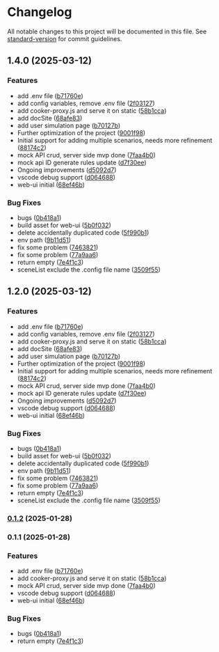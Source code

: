# Changelog

All notable changes to this project will be documented in this file. See [standard-version](https://github.com/conventional-changelog/standard-version) for commit guidelines.

## 1.4.0 (2025-03-12)


### Features

* add .env file ([b71760e](https://github.com/cooker-mock/cooker-mock/commit/b71760e603d07cd19a3add8e45bfddb4ba7fc73c))
* add config variables, remove .env file ([2f03127](https://github.com/cooker-mock/cooker-mock/commit/2f03127b151e44286300a1b874f017a1586cb484))
* add cooker-proxy.js and serve it on static ([58b1cca](https://github.com/cooker-mock/cooker-mock/commit/58b1cca6e76aacb1d12f0a21d928c148e0ccb042))
* add docSite ([68afe83](https://github.com/cooker-mock/cooker-mock/commit/68afe83ef060a31041ac675b849bca22440a573e))
* add user simulation page ([b70127b](https://github.com/cooker-mock/cooker-mock/commit/b70127bfb7ddd90c4a26f8d8185dbf299d0af9df))
* Further optimization of the project ([9001f98](https://github.com/cooker-mock/cooker-mock/commit/9001f9876a96cb4e1fd461398ef08a029649cdcc))
* Initial support for adding multiple scenarios, needs more refinement ([88174c2](https://github.com/cooker-mock/cooker-mock/commit/88174c2102b9c370274b7e5cc511d1e72d20af64))
* mock API crud, server side mvp done ([7faa4b0](https://github.com/cooker-mock/cooker-mock/commit/7faa4b0eefd1ebba1b7c6151a7c53668e2a09ef3))
* mock api ID generate rules update ([d7f30ee](https://github.com/cooker-mock/cooker-mock/commit/d7f30ee26e462a81c1b2bb58590e290f36f4bead))
* Ongoing improvements ([d5092d7](https://github.com/cooker-mock/cooker-mock/commit/d5092d70744cd88547125018367ae85f0e51368f))
* vscode debug support ([d064688](https://github.com/cooker-mock/cooker-mock/commit/d064688bbb1be542b48b2e19df14641066a094c0))
* web-ui initial ([68ef46b](https://github.com/cooker-mock/cooker-mock/commit/68ef46b453b42cfac68645bbd3cabbde9d32fb4f))


### Bug Fixes

* bugs ([0b418a1](https://github.com/cooker-mock/cooker-mock/commit/0b418a10ba78b30cd4a66ef108d949ec89de3f60))
* build asset for web-ui ([5b0f032](https://github.com/cooker-mock/cooker-mock/commit/5b0f032e2df7075694e14276bccd72e5a016308b))
* delete accidentally duplicated code ([5f990b1](https://github.com/cooker-mock/cooker-mock/commit/5f990b1193d711c972c86f4b830183d7d60ee7d1))
* env path ([9b11d51](https://github.com/cooker-mock/cooker-mock/commit/9b11d510b2eed50c53b76e602407915792f1cc7e))
* fix some problem ([7463821](https://github.com/cooker-mock/cooker-mock/commit/74638215462ae51d21ebb962bb9e4cbde2faa361))
* fix some problem ([77a9aa6](https://github.com/cooker-mock/cooker-mock/commit/77a9aa6d5f836d69572b05e4d3d7f13484e8018d))
* return empty ([7e4f1c3](https://github.com/cooker-mock/cooker-mock/commit/7e4f1c36f7653a7f26e9cfd164428d2b6f7a996f))
* sceneList exclude the .config file name ([3509f55](https://github.com/cooker-mock/cooker-mock/commit/3509f55f56ca9e892788b0eb792fe02746d72b7c))

## 1.2.0 (2025-03-12)


### Features

* add .env file ([b71760e](https://github.com/cooker-mock/cooker-mock/commit/b71760e603d07cd19a3add8e45bfddb4ba7fc73c))
* add config variables, remove .env file ([2f03127](https://github.com/cooker-mock/cooker-mock/commit/2f03127b151e44286300a1b874f017a1586cb484))
* add cooker-proxy.js and serve it on static ([58b1cca](https://github.com/cooker-mock/cooker-mock/commit/58b1cca6e76aacb1d12f0a21d928c148e0ccb042))
* add docSite ([68afe83](https://github.com/cooker-mock/cooker-mock/commit/68afe83ef060a31041ac675b849bca22440a573e))
* add user simulation page ([b70127b](https://github.com/cooker-mock/cooker-mock/commit/b70127bfb7ddd90c4a26f8d8185dbf299d0af9df))
* Further optimization of the project ([9001f98](https://github.com/cooker-mock/cooker-mock/commit/9001f9876a96cb4e1fd461398ef08a029649cdcc))
* Initial support for adding multiple scenarios, needs more refinement ([88174c2](https://github.com/cooker-mock/cooker-mock/commit/88174c2102b9c370274b7e5cc511d1e72d20af64))
* mock API crud, server side mvp done ([7faa4b0](https://github.com/cooker-mock/cooker-mock/commit/7faa4b0eefd1ebba1b7c6151a7c53668e2a09ef3))
* mock api ID generate rules update ([d7f30ee](https://github.com/cooker-mock/cooker-mock/commit/d7f30ee26e462a81c1b2bb58590e290f36f4bead))
* Ongoing improvements ([d5092d7](https://github.com/cooker-mock/cooker-mock/commit/d5092d70744cd88547125018367ae85f0e51368f))
* vscode debug support ([d064688](https://github.com/cooker-mock/cooker-mock/commit/d064688bbb1be542b48b2e19df14641066a094c0))
* web-ui initial ([68ef46b](https://github.com/cooker-mock/cooker-mock/commit/68ef46b453b42cfac68645bbd3cabbde9d32fb4f))


### Bug Fixes

* bugs ([0b418a1](https://github.com/cooker-mock/cooker-mock/commit/0b418a10ba78b30cd4a66ef108d949ec89de3f60))
* build asset for web-ui ([5b0f032](https://github.com/cooker-mock/cooker-mock/commit/5b0f032e2df7075694e14276bccd72e5a016308b))
* delete accidentally duplicated code ([5f990b1](https://github.com/cooker-mock/cooker-mock/commit/5f990b1193d711c972c86f4b830183d7d60ee7d1))
* env path ([9b11d51](https://github.com/cooker-mock/cooker-mock/commit/9b11d510b2eed50c53b76e602407915792f1cc7e))
* fix some problem ([7463821](https://github.com/cooker-mock/cooker-mock/commit/74638215462ae51d21ebb962bb9e4cbde2faa361))
* fix some problem ([77a9aa6](https://github.com/cooker-mock/cooker-mock/commit/77a9aa6d5f836d69572b05e4d3d7f13484e8018d))
* return empty ([7e4f1c3](https://github.com/cooker-mock/cooker-mock/commit/7e4f1c36f7653a7f26e9cfd164428d2b6f7a996f))
* sceneList exclude the .config file name ([3509f55](https://github.com/cooker-mock/cooker-mock/commit/3509f55f56ca9e892788b0eb792fe02746d72b7c))

### [0.1.2](https://github.com/Alex-xd/cooker/compare/v0.1.1...v0.1.2) (2025-01-28)

### 0.1.1 (2025-01-28)


### Features

* add .env file ([b71760e](https://github.com/Alex-xd/cooker/commit/b71760e603d07cd19a3add8e45bfddb4ba7fc73c))
* add cooker-proxy.js and serve it on static ([58b1cca](https://github.com/Alex-xd/cooker/commit/58b1cca6e76aacb1d12f0a21d928c148e0ccb042))
* mock API crud, server side mvp done ([7faa4b0](https://github.com/Alex-xd/cooker/commit/7faa4b0eefd1ebba1b7c6151a7c53668e2a09ef3))
* vscode debug support ([d064688](https://github.com/Alex-xd/cooker/commit/d064688bbb1be542b48b2e19df14641066a094c0))
* web-ui initial ([68ef46b](https://github.com/Alex-xd/cooker/commit/68ef46b453b42cfac68645bbd3cabbde9d32fb4f))


### Bug Fixes

* bugs ([0b418a1](https://github.com/Alex-xd/cooker/commit/0b418a10ba78b30cd4a66ef108d949ec89de3f60))
* return empty ([7e4f1c3](https://github.com/Alex-xd/cooker/commit/7e4f1c36f7653a7f26e9cfd164428d2b6f7a996f))
